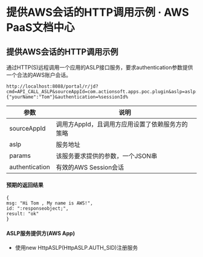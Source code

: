# 提供AWS会话的HTTP调用示例 · AWS PaaS文档中心

## 提供AWS会话的HTTP调用示例

通过HTTP(S)远程调用一个应用的ASLP接口服务，要求authentication参数提供一个合法的AWS账户会话。
    
    
    http://localhost:8088/portal/r/jd?cmd=API_CALL_ASLP&sourceAppId=com.actionsoft.apps.poc.plugin&aslp=aslp://com.actionsoft.apps.poc.plugin/myName1&params={"yourName":"Tom"}&authentication=%sessionId%
    

参数 | 说明  
---|---  
sourceAppId | 调用方AppId，且调用方应用设置了依赖服务方的策略  
aslp | 服务地址  
params | 该服务要求提供的参数，一个JSON串  
authentication | 有效的AWS Session会话  
  
#### 预期的返回结果
    
    
    {
    msg: "Hi Tom , My name is AWS!",
    id: ":responseobject;",
    result: "ok"
    }
    

#### ASLP服务提供方(AWS App)

  * 使用new HttpASLP(HttpASLP.AUTH_SID)注册服务